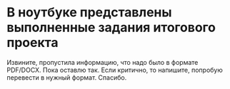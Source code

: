 # В ноутбуке представлены выполненные задания итогового проекта
Извините, пропустила информацию, что надо было в формате PDF/DOCX. Пока оставлю так. Если критично, то напишите, попробую перевести в нужный формат.
Спасибо.

